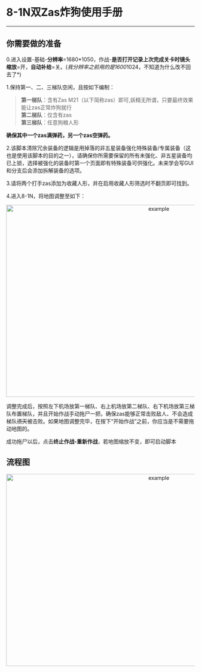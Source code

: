 # 8-1N双Zas炸狗使用手册

---

## 你需要做的准备

0.进入设置-基础-**分辨率**=1680\*1050，作战-**是否打开记录上次完成关卡时镜头缩放**=开，**自动补给**=关。(*我分辨率之前用的是1600*1024，不知道为什么改不回去了\*)

1.保持第一、二、三梯队空闲，且按如下编制：

> **第一梯队**：含有Zas M21（以下简称zas）即可,妖精无所谓，只要最终效果能让zas正常炸狗就行\
> **第二梯队**：仅含有zas\
> **第三梯队**：任意狗粮人形

**确保其中一个zas满弹药，另一个zas空弹药。**

2.该脚本清除冗余装备的逻辑是用掉落的非五星装备强化特殊装备/专属装备（这也是使用该脚本的目的之一），请确保你所需要保留的所有未强化、非五星装备均已上锁，选择被强化的装备时第一个页面即有特殊装备可供强化。未来学会写GUI和分支后会添加拆解装备的选项。

3.请将两个打手zas添加为收藏人形，并在启用收藏人形筛选时不翻页即可找到。

4.进入8-1N，将地图调整至如下：

<p align="center">
  <img alt="example" src="https://cdn.jsdelivr.net/gh/LeonNagant/MaaGF1_Test/example_img/8-1N/map_example.png" width="800" height="512" />
</p>

调整完成后，按照左下机场放第一梯队、右上机场放第二梯队、右下机场放第三梯队布置梯队，并且开始作战手动拖尸一把，确保zas能够正常击败敌人、不会造成梯队~~溃灭~~被击败。如果地图调整完毕，在按下“开始作战”之前，你应当是不需要拖动地图的。

成功拖尸以后，点击**终止作战-重新作战**，若地图缩放不变，即可启动脚本

## 流程图

<p align="center">
  <img alt="example" src="https://cdn.jsdelivr.net/gh/LeonNagant/MaaGF1_Test/example_img/8-1N/mermaid.png" width="800" height="512" />
</p>